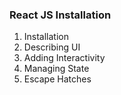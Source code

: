 ### React JS Installation

1. Installation
2. Describing UI
3. Adding Interactivity
4. Managing State
5. Escape Hatches
